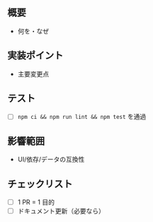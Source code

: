 ## 概要
- 何を・なぜ

## 実装ポイント
- 主要変更点

## テスト
- [ ] `npm ci && npm run lint && npm test` を通過

## 影響範囲
- UI/依存/データの互換性

## チェックリスト
- [ ] 1 PR = 1 目的
- [ ] ドキュメント更新（必要なら）
